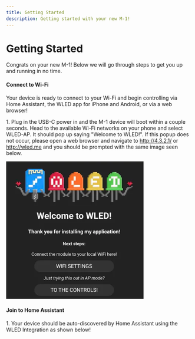 ```yaml
---
title: Getting Started
description: Getting started with your new M-1!
---
```

# Getting Started

Congrats on your new M-1! Below we will go through steps to get you up and running in no time.

#### Connect to Wi-Fi

Your device is ready to connect to your Wi-Fi and begin controlling via Home Assistant, the WLED app for iPhone and Android, or via a web browser!

1\. Plug in the USB-C power in and the M-1 device will boot within a couple seconds. Head to the available Wi-Fi networks on your phone and select WLED-AP. It should pop up saying "Welcome to WLED!". If this popup does not occur, please open a web browser and navigate to <a href="http://4.3.2.1/" target="_blank" rel="noopener">http://4.3.2.1/</a> or <a href="http://wled.me" target="_blank" rel="noreferrer nofollow noopener">http://wled.me</a> and you should be prompted with the same image seen below.

![](assets/m-1-getting-started.png)

#### Join to Home Assistant

1\. Your device should be auto-discovered by Home Assistant using the WLED Integration as shown below!

&nbsp;